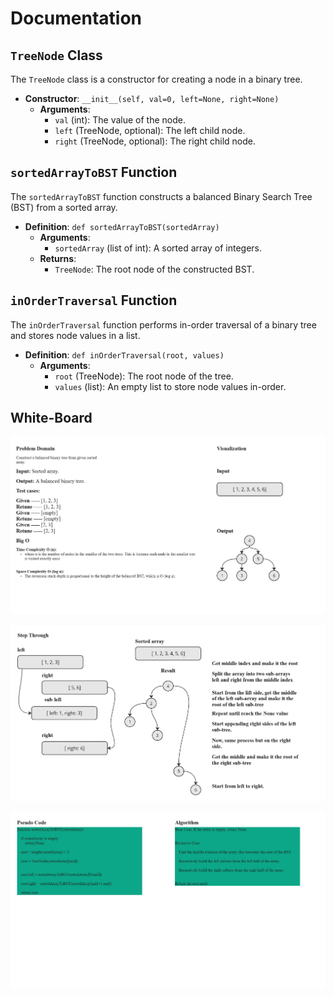 # Documentation

## `TreeNode` Class

The `TreeNode` class is a constructor for creating a node in a binary tree.

- **Constructor**: `__init__(self, val=0, left=None, right=None)`
  - **Arguments**:
    - `val` (int): The value of the node.
    - `left` (TreeNode, optional): The left child node.
    - `right` (TreeNode, optional): The right child node.

## `sortedArrayToBST` Function

The `sortedArrayToBST` function constructs a balanced Binary Search Tree (BST) from a sorted array.

- **Definition**: `def sortedArrayToBST(sortedArray)`
  - **Arguments**:
    - `sortedArray` (list of int): A sorted array of integers.
  - **Returns**:
    - `TreeNode`: The root node of the constructed BST.

## `inOrderTraversal` Function

The `inOrderTraversal` function performs in-order traversal of a binary tree and stores node values in a list.

- **Definition**: `def inOrderTraversal(root, values)`
  - **Arguments**:
    - `root` (TreeNode): The root node of the tree.
    - `values` (list): An empty list to store node values in-order.

## White-Board

![White-Board](Tree.jpg)

![White-Board](Tree2.jpg)

![White-Board](Tree3.jpg)
